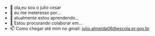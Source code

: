 - 👋 ola,eu sou o julio cesar
- 👀 eu me ineteresso por...
- 🌱 atualmente estou aprendendo...
- 💞️ Estou procurando colaborar em...
- 📫 Como chegar até mim no gmail: julio.almeida06@escola.pr.gov.br

<!---
almeidacesar/almeidacesar é um repositório ✨ especial ✨ porque seu `README.md` (este arquivo) aparece no seu perfil 
